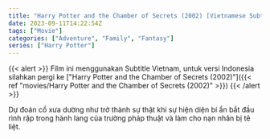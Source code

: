 ```yaml
---
title: "Harry Potter and the Chamber of Secrets (2002) [Vietnamese Subtitle]"
date: 2023-09-11T14:22:54Z
tags: ["Movie"]
categories: ["Adventure", "Family", "Fantasy"]
series: ["Harry Potter"]
---
```


{{< alert >}}
Film ini menggunakan Subtitle Vietnam, untuk versi Indonesia silahkan pergi ke ["Harry Potter and the Chamber of Secrets (2002)"]({{< ref "movies/Harry Potter and the Chamber of Secrets (2002)" >}})
{{< /alert >}}

Dự đoán cổ xưa dường như trở thành sự thật khi sự hiện diện bí ẩn bắt đầu rình rập trong hành lang của trường pháp thuật và làm cho nạn nhân bị tê liệt.

<mux-player stream-type="on-demand"
  src="https://kp3d-my.sharepoint.com/personal/ryoo_kp3d_onmicrosoft_com/_layouts/15/download.aspx?share=EdBtzSYf7ENLjuqYsWdaKlIBSzjq1DiVcpiLfRcFelMvJw" metadata-video-title="mux-video" prefer-playback="mse" controls>
  </mux-player>
  
<script src="https://cdn.jsdelivr.net/npm/@mux/mux-player"></script>

<script id="6N3dy64RGAFFryRujeNma5vJcVPJgJbqvA9n00lputLc" type="application/ld+json">
 {
  "@context": "https://schema.org/",
  "@type": "VideoObject",
  "name": "Harry Potter and the Chamber of Secrets (2002)",
  "contentUrl": "https://stream.mux.com/6N3dy64RGAFFryRujeNma5vJcVPJgJbqvA9n00lputLc.m3u8?quality=auto",
  "thumbnailUrl": "https://www.themoviedb.org/t/p/original/zIEUumHrhkSJrlKPfBcEwPxZcMn.jpg?width=314&fit_mode=preserve&time=25",
  "uploadDate": "2021-06-09T23:23:00Z",
}

</script>
